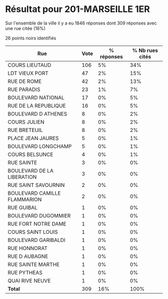 # Résultat pour 201-MARSEILLE 1ER

Sur l'ensemble de la ville il y a eu 1846 réponses dont 309 réponses avec une rue citée (16%)

26 points noirs identifiés

| Rue | Vote | % réponses | % Nb rues cités|
|-----|------|------------|----------------|
| COURS LIEUTAUD | 106 | 5% | 34%|
| LDT VIEUX PORT | 47 | 2% | 15%|
| RUE DE ROME | 42 | 2% | 13%|
| RUE PARADIS | 23 | 1% | 7%|
| BOULEVARD NATIONAL | 17 | 0% | 5%|
| RUE DE LA REPUBLIQUE | 16 | 0% | 5%|
| BOULEVARD D ATHENES | 8 | 0% | 2%|
| COURS JULIEN | 8 | 0% | 2%|
| RUE BRETEUIL | 8 | 0% | 2%|
| PLACE JEAN JAURES | 5 | 0% | 1%|
| BOULEVARD LONGCHAMP | 5 | 0% | 1%|
| COURS BELSUNCE | 4 | 0% | 1%|
| RUE SAINTE | 3 | 0% | 0%|
| BOULEVARD DE LA LIBERATION | 3 | 0% | 0%|
| RUE SAINT SAVOURNIN | 2 | 0% | 0%|
| BOULEVARD CAMILLE FLAMMARION | 2 | 0% | 0%|
| RUE GUIBAL | 1 | 0% | 0%|
| BOULEVARD DUGOMMIER | 1 | 0% | 0%|
| RUE FORT NOTRE DAME | 1 | 0% | 0%|
| COURS SAINT LOUIS | 1 | 0% | 0%|
| BOULEVARD GARIBALDI | 1 | 0% | 0%|
| RUE HONNORAT | 1 | 0% | 0%|
| RUE D AUBAGNE | 1 | 0% | 0%|
| RUE SAINTE MARTHE | 1 | 0% | 0%|
| RUE PYTHEAS | 1 | 0% | 0%|
| QUAI RIVE NEUVE | 1 | 0% | 0%|
| **Total** | 309 | 16% | 100%|
